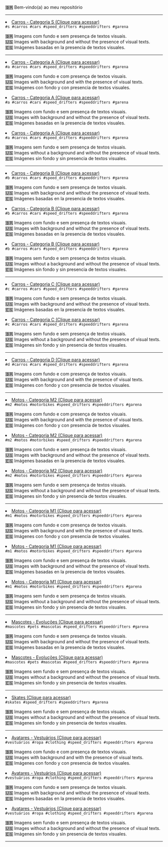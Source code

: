 <b>🇧🇷</b> Bem-vindo(a) ao meu repositório <br>

<hr>

<li><a href="https://github.com/K0dev/Speed-Drifters/tree/GCSM/Car%20S">Carros - Categoria S (Clique para acessar)</a></li>
  <code>#s #carros #cars #speed_drifters #speeddrifters #garena</code>

<b>🇧🇷</b> Imagens com fundo e sem presença de textos visuais. <br>
<b>🇺🇸</b> Images with background and without the presence of visual texts. <br>
<b>🇪🇸</b> Imágenes basadas en la presencia de textos visuales. <br>

<hr>

<li><a href="https://github.com/K0dev/Speed-Drifters/tree/GCSM/Car%20A%20-%201">Carros - Categoria A (Clique para acessar)</a></li>
  <code>#a #carros #cars #speed_drifters #speeddrifters #garena</code>
  
<b>🇧🇷</b> Imagens com fundo e com presença de textos visuais. <br>
<b>🇺🇸</b> Images with background and with the presence of visual texts. <br>
<b>🇪🇸</b> Imágenes con fondo y con presencia de textos visuales. <br>

<li><a href="https://github.com/K0dev/Speed-Drifters/tree/GCSM/Car%20A%20-%202">Carros - Categoria A (Clique para acessar)</a></li>
 <code>#a #carros #cars #speed_drifters #speeddrifters #garena</code>
  
<b>🇧🇷</b> Imagens com fundo e sem presença de textos visuais. <br>
<b>🇺🇸</b> Images with background and without the presence of visual texts. <br>
<b>🇪🇸</b> Imágenes basadas en la presencia de textos visuales. <br>

<li><a href="https://github.com/K0dev/Speed-Drifters/tree/GCSM/Car%20A%20-%203">Carros - Categoria A (Clique para acessar)</a></li>
 <code>#a #carros #cars #speed_drifters #speeddrifters #garena</code>
  
<b>🇧🇷</b> Imagens sem fundo e sem presença de textos visuais. <br>
<b>🇺🇸</b> Images without a background and without the presence of visual texts. <br>
<b>🇪🇸</b> Imágenes sin fondo y sin presencia de textos visuales. <br>

<hr>

<li><a href="https://github.com/K0dev/Speed-Drifters/tree/GCSM/Car%20B%20-%201">Carros - Categoria B (Clique para acessar)</a></li>
 <code>#b #carros #cars #speed_drifters #speeddrifters #garena</code>
  
<b>🇧🇷</b> Imagens com fundo e sem presença de textos visuais. <br>
<b>🇺🇸</b> Images with background and without the presence of visual texts. <br>
<b>🇪🇸</b> Imágenes basadas en la presencia de textos visuales. <br>

<li><a href="https://github.com/K0dev/Speed-Drifters/tree/GCSM/Car%20B%20-%202">Carros - Categoria B (Clique para acessar)</a></li>
 <code>#b #carros #cars #speed_drifters #speeddrifters #garena</code>
  
<b>🇧🇷</b> Imagens com fundo e sem presença de textos visuais. <br>
<b>🇺🇸</b> Images with background and without the presence of visual texts. <br>
<b>🇪🇸</b> Imágenes basadas en la presencia de textos visuales. <br>

<li><a href="https://github.com/K0dev/Speed-Drifters/tree/GCSM/Car%20B%20-%203">Carros - Categoria B (Clique para acessar)</a></li>
 <code>#b #carros #cars #speed_drifters #speeddrifters #garena</code>
  
<b>🇧🇷</b> Imagens sem fundo e sem presença de textos visuais. <br>
<b>🇺🇸</b> Images without a background and without the presence of visual texts. <br>
<b>🇪🇸</b> Imágenes sin fondo y sin presencia de textos visuales. <br>

<hr>

<li><a href="https://github.com/K0dev/Speed-Drifters/tree/GCSM/Car%20C%20-%201">Carros - Categoria C (Clique para acessar)</a></li>
  <code>#c #carros #cars #speed_drifters #speeddrifters #garena</code>
  
<b>🇧🇷</b> Imagens com fundo e sem presença de textos visuais. <br>
<b>🇺🇸</b> Images with background and without the presence of visual texts. <br>
<b>🇪🇸</b> Imágenes basadas en la presencia de textos visuales. <br>

<li><a href="https://github.com/K0dev/Speed-Drifters/tree/GCSM/Car%20C%20-%202">Carros - Categoria C (Clique para acessar)</a></li>
  <code>#c #carros #cars #speed_drifters #speeddrifters #garena</code>
  
<b>🇧🇷</b> Imagens sem fundo e sem presença de textos visuais. <br>
<b>🇺🇸</b> Images without a background and without the presence of visual texts. <br>
<b>🇪🇸</b> Imágenes sin fondo y sin presencia de textos visuales. <br>

<hr>

<li><a href="https://github.com/K0dev/Speed-Drifters/tree/GCSM/Car%20D%20-%201">Carros - Categoria D (Clique para acessar)</a></li>
  <code>#d #carros #cars #speed_drifters #speeddrifters #garena</code>
  
<b>🇧🇷</b> Imagens com fundo e com presença de textos visuais. <br>
<b>🇺🇸</b> Images with background and with the presence of visual texts. <br>
<b>🇪🇸</b> Imágenes con fondo y con presencia de textos visuales. <br>

<hr>

<li><a href="https://github.com/K0dev/Speed-Drifters/tree/GCSM/M2%20-%201">Motos - Categoria M2 (Clique para acessar)</a></li>
 <code>#m2 #motos #motorbikes #speed_drifters #speeddrifters #garena</code>
  
<b>🇧🇷</b> Imagens com fundo e com presença de textos visuais. <br>
<b>🇺🇸</b> Images with background and with the presence of visual texts. <br>
<b>🇪🇸</b> Imágenes con fondo y con presencia de textos visuales. <br>

<li><a href="https://github.com/K0dev/Speed-Drifters/tree/GCSM/M2%20-%202">Motos - Categoria M2 (Clique para acessar)</a></li>
 <code>#m2 #motos #motorbikes #speed_drifters #speeddrifters #garena</code>
  
<b>🇧🇷</b> Imagens com fundo e sem presença de textos visuais. <br>
<b>🇺🇸</b> Images with background and without the presence of visual texts. <br>
<b>🇪🇸</b> Imágenes basadas en la presencia de textos visuales. <br>

<li><a href="https://github.com/K0dev/Speed-Drifters/tree/GCSM/M2%20-%203">Motos - Categoria M2 (Clique para acessar)</a></li>
 <code>#m2 #motos #motorbikes #speed_drifters #speeddrifters #garena</code>
  
<b>🇧🇷</b> Imagens sem fundo e sem presença de textos visuais. <br>
<b>🇺🇸</b> Images without a background and without the presence of visual texts. <br>
<b>🇪🇸</b> Imágenes sin fondo y sin presencia de textos visuales. <br>

<hr>

<li><a href="https://github.com/K0dev/Speed-Drifters/tree/GCSM/M1%20-%201">Motos - Categoria M1 (Clique para acessar)</a></li>
 <code>#m1 #motos #motorbikes #speed_drifters #speeddrifters #garena</code>
  
<b>🇧🇷</b> Imagens com fundo e com presença de textos visuais. <br>
<b>🇺🇸</b> Images with background and with the presence of visual texts. <br>
<b>🇪🇸</b> Imágenes con fondo y con presencia de textos visuales. <br>

<li><a href="https://github.com/K0dev/Speed-Drifters/tree/GCSM/M1%20-%202">Motos - Categoria M1 (Clique para acessar)</a></li>
  <code>#m1 #motos #motorbikes #speed_drifters #speeddrifters #garena</code>
  
<b>🇧🇷</b> Imagens com fundo e sem presença de textos visuais. <br>
<b>🇺🇸</b> Images with background and without the presence of visual texts. <br>
<b>🇪🇸</b> Imágenes basadas en la presencia de textos visuales. <br>

<li><a href="https://github.com/K0dev/Speed-Drifters/tree/GCSM/M1%20-%203">Motos - Categoria M1 (Clique para acessar)</a></li>
 <code>#m1 #motos #motorbikes #speed_drifters #speeddrifters #garena</code>
  
<b>🇧🇷</b> Imagens sem fundo e sem presença de textos visuais. <br>
<b>🇺🇸</b> Images without a background and without the presence of visual texts. <br>
<b>🇪🇸</b> Imágenes sin fondo y sin presencia de textos visuales. <br>

<hr>

<li><a href="https://github.com/K0dev/Speed-Drifters/tree/GCSM/Pet%20-%202">Mascotes - Evoluções (Clique para acessar)</a></li>
 <code>#mascotes #pets #mascotas #speed_drifters #speeddrifters #garena</code>
  
<b>🇧🇷</b> Imagens com fundo e sem presença de textos visuais. <br>
<b>🇺🇸</b> Images with background and without the presence of visual texts. <br>
<b>🇪🇸</b> Imágenes basadas en la presencia de textos visuales. <br>

<li><a href="https://github.com/K0dev/Speed-Drifters/tree/GCSM/Pet%20-%203">Mascotes - Evoluções (Clique para acessar)</a></li>
 <code>#mascotes #pets #mascotas #speed_drifters #speeddrifters #garena</code>
  
<b>🇧🇷</b> Imagens sem fundo e sem presença de textos visuais. <br>
<b>🇺🇸</b> Images without a background and without the presence of visual texts. <br>
<b>🇪🇸</b> Imágenes sin fondo y sin presencia de textos visuales. <br>
  
<hr>

<li><a href="https://github.com/K0dev/Speed-Drifters/tree/GCSM/Skate%20-%203">Skates (Clique para acessar)</a></li>
 <code>#skates #speed_drifters #speeddrifters #garena</code>
  
<b>🇧🇷</b> Imagens sem fundo e sem presença de textos visuais. <br>
<b>🇺🇸</b> Images without a background and without the presence of visual texts. <br>
<b>🇪🇸</b> Imágenes sin fondo y sin presencia de textos visuales. <br>

<hr>

<li><a href="https://github.com/K0dev/Speed-Drifters/tree/GCSM/Avatar%20-%201">Avatares - Vestuários (Clique para acessar)</a></li>
 <code>#vestuários #ropa #clothing #speed_drifters #speeddrifters #garena</code>
  
<b>🇧🇷</b> Imagens com fundo e com presença de textos visuais. <br>
<b>🇺🇸</b> Images with background and with the presence of visual texts. <br>
<b>🇪🇸</b> Imágenes con fondo y con presencia de textos visuales. <br>

<li><a href="https://github.com/K0dev/Speed-Drifters/tree/GCSM/Avatar%20-%202">Avatares - Vestuários (Clique para acessar)</a></li>
 <code>#vestuários #ropa #clothing #speed_drifters #speeddrifters #garena</code>
  
<b>🇧🇷</b> Imagens com fundo e sem presença de textos visuais. <br>
<b>🇺🇸</b> Images with background and without the presence of visual texts. <br>
<b>🇪🇸</b> Imágenes basadas en la presencia de textos visuales. <br>

<li><a href="https://github.com/K0dev/Speed-Drifters/tree/GCSM/Avatar%20-%203">Avatares - Vestuários (Clique para acessar)</a></li>
 <code>#vestuários #ropa #clothing #speed_drifters #speeddrifters #garena</code>
  
<b>🇧🇷</b> Imagens sem fundo e sem presença de textos visuais. <br>
<b>🇺🇸</b> Images without a background and without the presence of visual texts. <br>
<b>🇪🇸</b> Imágenes sin fondo y sin presencia de textos visuales. <br>

<hr>


